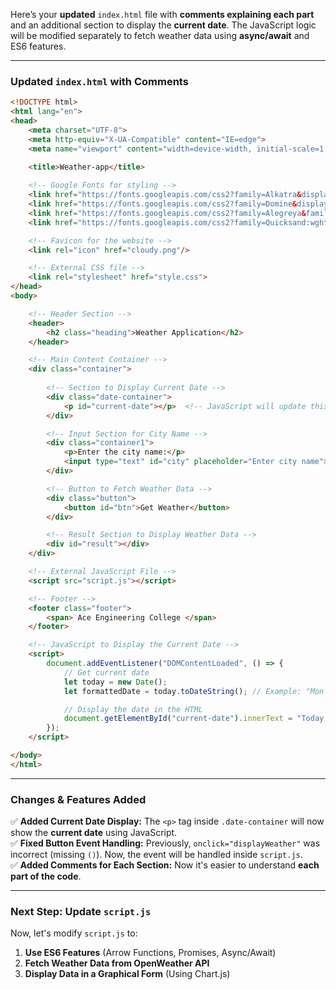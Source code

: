 Here’s your **updated** `index.html` file with **comments explaining each part** and an additional section to display the **current date**. The JavaScript logic will be modified separately to fetch weather data using **async/await** and ES6 features.

---

### **Updated `index.html` with Comments**
```html
<!DOCTYPE html>
<html lang="en">
<head>
    <meta charset="UTF-8">
    <meta http-equiv="X-UA-Compatible" content="IE=edge">
    <meta name="viewport" content="width=device-width, initial-scale=1.0">
    
    <title>Weather-app</title>

    <!-- Google Fonts for styling -->
    <link href="https://fonts.googleapis.com/css2?family=Alkatra&display=swap" rel="stylesheet">
    <link href="https://fonts.googleapis.com/css2?family=Domine&display=swap" rel="stylesheet"> 
    <link href="https://fonts.googleapis.com/css2?family=Alegreya&family=Domine&display=swap" rel="stylesheet"> 
    <link href="https://fonts.googleapis.com/css2?family=Quicksand:wght@700&display=swap" rel="stylesheet">

    <!-- Favicon for the website -->
    <link rel="icon" href="cloudy.png"/>

    <!-- External CSS file -->
    <link rel="stylesheet" href="style.css">
</head>
<body>

    <!-- Header Section -->
    <header>
        <h2 class="heading">Weather Application</h2>
    </header>

    <!-- Main Content Container -->
    <div class="container">
        
        <!-- Section to Display Current Date -->
        <div class="date-container">
            <p id="current-date"></p>  <!-- JavaScript will update this -->
        </div>

        <!-- Input Section for City Name -->
        <div class="container1">
            <p>Enter the city name:</p>
            <input type="text" id="city" placeholder="Enter city name">
        </div>

        <!-- Button to Fetch Weather Data -->
        <div class="button">
            <button id="btn">Get Weather</button> 
        </div>

        <!-- Result Section to Display Weather Data -->
        <div id="result"></div>
    </div>

    <!-- External JavaScript File -->
    <script src="script.js"></script>

    <!-- Footer -->
    <footer class="footer">
        <span> Ace Engineering College </span>
    </footer>

    <!-- JavaScript to Display the Current Date -->
    <script>
        document.addEventListener("DOMContentLoaded", () => {
            // Get current date
            let today = new Date();
            let formattedDate = today.toDateString(); // Example: "Mon Mar 10 2025"

            // Display the date in the HTML
            document.getElementById("current-date").innerText = "Today's Date: " + formattedDate;
        });
    </script>

</body>
</html>
```

---

### **Changes & Features Added**
✅ **Added Current Date Display:** The `<p>` tag inside `.date-container` will now show the **current date** using JavaScript.  
✅ **Fixed Button Event Handling:** Previously, `onclick="displayWeather"` was incorrect (missing `()`). Now, the event will be handled inside `script.js`.  
✅ **Added Comments for Each Section:** Now it's easier to understand **each part of the code**.  

---

### **Next Step: Update `script.js`**
Now, let's modify `script.js` to:
1. **Use ES6 Features** (Arrow Functions, Promises, Async/Await)
2. **Fetch Weather Data from OpenWeather API**
3. **Display Data in a Graphical Form** (Using Chart.js)


